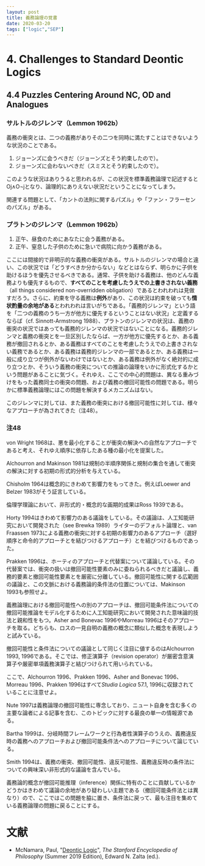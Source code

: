 ```yaml
---
layout: post
title: 義務論理の覚書
date: 2020-03-20
tags: ["logic","SEP"]
---
```


# 4. Challenges to Standard Deontic Logics
## 4.4 Puzzles Centering Around NC, OD and Analogues
### サルトルのジレンマ（Lemmon 1962b）
義務の衝突とは、二つの義務がありその二つを同時に満たすことはできないような状況のことである。

1. ジョーンズに会うべきだ（ジョーンズとそう約束したので）。
2. ジョーンズに会わないべきだ（スミスとそう約束したので）。

このような状況はありうると思われるが、この状況を標準義務論理で記述するとOj∧O¬jとなり、論理的にありえない状況だということになってしまう。

関連する問題として、「カントの法則に関するパズル」や「ファン・フラーセンのパズル」がある。

### プラトンのジレンマ（Lemmon 1962b）

1. 正午、昼食のためにあなたに会う義務がある。
2. 正午、窒息した子供のために急いで病院に向かう義務がある。

ここには間接的で非明示的な義務の衝突がある。サルトルのジレンマの場合と違い、この状況では「どうすべきか分からない」などとはならず、明らかに子供を助けるほうを優先させるべきである。通常、子供を助ける義務は、他のどんな義務よりも優先するもので、**すべてのことを考慮したうえでの上書きされない義務**（all things considered non-overridden obligation）であるとわれわれは見做すだろう。さらに、約束を守る義務は**例外**があり、この状況は約束を破っても**情状酌量の余地がある**とわれわれは言いがちである。「義務的ジレンマ」という語を「二つの義務のうち一方が他方に優先するということはない状況」と定義するならば（cf. Sinnott-Armstrong 1988）、プラトンのジレンマの状況は、義務の衝突の状況ではあっても義務的ジレンマの状況ではないことになる。義務的ジレンマと義務の衝突とを一旦区別したならば、一方が他方に優先するとか、ある義務が撤回されるとか、ある義務はすべてのことを考慮したうえでの上書きされない義務であるとか、ある義務は義務的ジレンマの一部であるとか、ある義務は一般に成り立つが例外がないわけではないとか、ある義務は例外がなく絶対的に成り立つとか、そういう義務の衝突についての推論の論理をいかに形式化するかという問題があることに気づく。それゆえ、ここでの中心的問題は、異なる重みづけをもった義務同士の衝突の問題、および義務の撤回可能性の問題である。明らかに標準義務論理にはこの問題を解決するメカニズムはない。

このジレンマに対しては、また義務の衝突における撤回可能性に対しては、様々なアプローチが為されてきた（注48）。

### 注48
von Wright 1968は、悪を最小化することが衝突の解決への自然なアプローチであると考え、それゆえ順序に依存したある種の最小化を提案した。

Alchourron and Makinson 1981は規制の半順序関係と規制の集合を通して衝突の解決に対する初期の形式的分析を与えている。

Chisholm 1964は概念的にきわめて影響力をもってきた。例えばLoewer and Belzer 1983がそう証言している。

倫理学理論において、非形式的・概念的な画期的成果はRoss 1939である。

Horty 1994はきわめて影響力のある議論をしている。その議論は、人工知能研究において開発された（see Brewka 1989）ライターのデフォルト論理と、van Fraassen 1973による義務の衝突に対する初期の影響力のあるアプローチ（選好順序と命令的アプローチとを結びつけるアプローチ）とを結びつけるものであった。

Prakken 1996は、ホーティのアプローチと代替案について議論している。その代替案では、衝突の扱いは撤回可能性要素のみに委ねられるべきだと議論し、義務的要素と撤回可能性要素とを厳密に分離している。撤回可能性に関する広範囲の議論と、この文脈における義務論的条件法の位置については、Makinson 1993も参照せよ。

義務論理における撤回可能性への別のアプローチは、撤回可能条件法についての撤回可能推論をモデル化するために人工知能研究において開発された意味論的技法と親和性をもつ。Asher and Bonevac 1996やMorreau 1996はそのアプローチを取る。どちらも、ロスの一見自明の義務の概念に類似した概念を表現しようと試みている。

撤回可能性と条件法についての議論として同じく注目に値するのはAlchourron 1993, 1996である。そこでは、修正演算子（revision operator）が厳密含意演算子や厳密単項義務演算子と結びつけられて用いられている。

ここで、Alchourron 1996、Prakken 1996、Asher and Bonevac 1996、Morreau 1996、Prakken 1996はすべて*Studia Logica* 57.1, 1996に収録されていることに注意せよ。 

Nute 1997は義務論理の撤回可能性に専念しており、ニュート自身を含む多くの主要な論者による記事を含む、このトピックに対する最良の単一の情報源である。

Bartha 1999は、分岐時間フレームワークと行為者性演算子のうえの、義務違反時の義務へのアプローチおよび撤回可能条件法へのアプローチについて論じている。

Smith 1994は、義務の衝突、撤回可能性、違反可能性、義務違反時の条件法についての興味深い非形式的な議論を含んでいる。

義務論的概念が撤回可能推理（inference）関係に特有のことに貢献しているかどうかはきわめて議論の余地があり疑わしい主題である（撤回可能条件法とは異なり）ので、ここではこの問題を脇に置き、条件法に戻って、最も注目を集めている義務論理の問題に戻ることにする。

# 文献
- McNamara, Paul, "[Deontic Logic](https://plato.stanford.edu/archives/sum2019/entries/logic-deontic/)", *The Stanford Encyclopedia of Philosophy* (Summer 2019 Edition), Edward N. Zalta (ed.).
